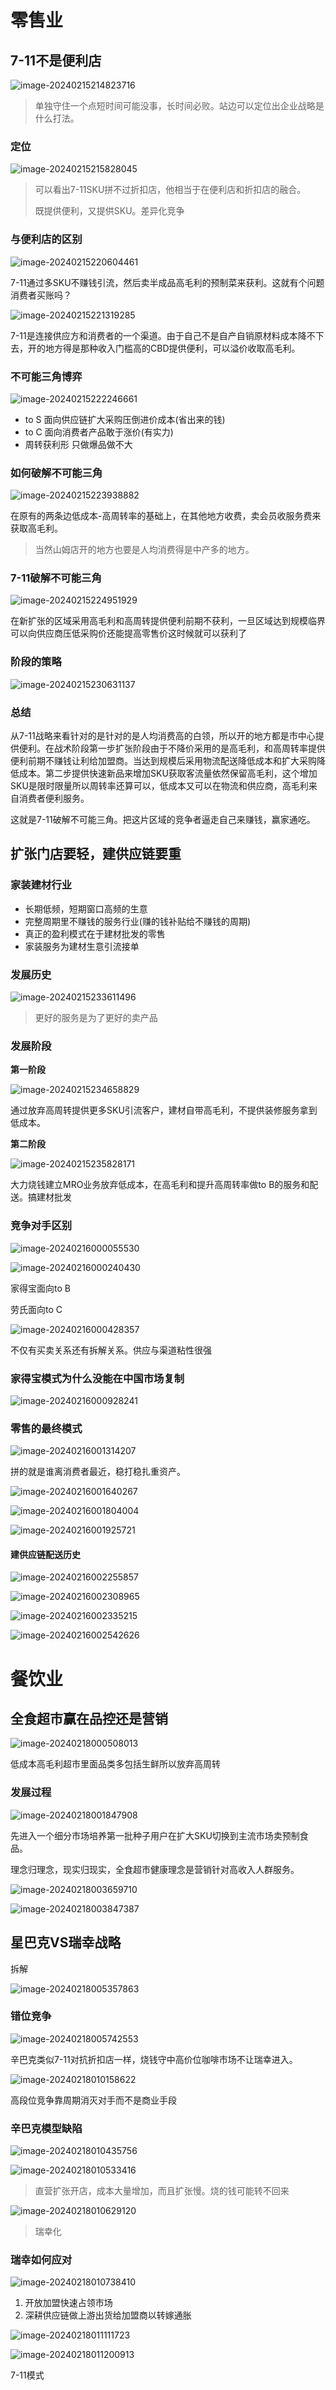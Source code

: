 # 零售业



## 7-11不是便利店



![image-20240215214823716](林奇拾贝.assets/image-20240215214823716.png)

> 单独守住一个点短时间可能没事，长时间必败。站边可以定位出企业战略是什么打法。



### 定位



![image-20240215215828045](林奇拾贝.assets/image-20240215215828045.png)



> 可以看出7-11SKU拼不过折扣店，他相当于在便利店和折扣店的融合。
>
> 既提供便利，又提供SKU。差异化竞争



### 与便利店的区别

![image-20240215220604461](林奇拾贝.assets/image-20240215220604461.png)



7-11通过多SKU不赚钱引流，然后卖半成品高毛利的预制菜来获利。这就有个问题消费者买账吗？



![image-20240215221319285](林奇拾贝.assets/image-20240215221319285.png)



7-11是连接供应方和消费者的一个渠道。由于自己不是自产自销原材料成本降不下去，开的地方得是那种收入门槛高的CBD提供便利，可以溢价收取高毛利。



### 不可能三角博弈



![image-20240215222246661](林奇拾贝.assets/image-20240215222246661.png)



- to S 面向供应链扩大采购压倒进价成本(省出来的钱)
- to C 面向消费者产品敢于涨价(有实力)
- 周转获利形 只做爆品做不大



### 如何破解不可能三角



![image-20240215223938882](林奇拾贝.assets/image-20240215223938882.png)



在原有的两条边低成本-高周转率的基础上，在其他地方收费，卖会员收服务费来获取高毛利。

> 当然山姆店开的地方也要是人均消费得是中产多的地方。



### 7-11破解不可能三角



![image-20240215224951929](林奇拾贝.assets/image-20240215224951929.png)



在新扩张的区域采用高毛利和高周转提供便利前期不获利，一旦区域达到规模临界可以向供应商压低采购价还能提高零售价这时候就可以获利了



### 阶段的策略

![image-20240215230631137](林奇拾贝.assets/image-20240215230631137.png)



### 总结

从7-11战略来看针对的是针对的是人均消费高的白领，所以开的地方都是市中心提供便利。在战术阶段第一步扩张阶段由于不降价采用的是高毛利，和高周转率提供便利前期不赚钱让利给加盟商。当达到规模后采用物流配送降低成本和扩大采购降低成本。第二步提供快速新品来增加SKU获取客流量依然保留高毛利，这个增加SKU是限时限量所以周转率还算可以，低成本又可以在物流和供应商，高毛利来自消费者便利服务。

这就是7-11破解不可能三角。把这片区域的竞争者逼走自己来赚钱，赢家通吃。





## 扩张门店要轻，建供应链要重



### 家装建材行业

- 长期低频，短期窗口高频的生意
- 完整周期里不赚钱的服务行业(赚的钱补贴给不赚钱的周期)
- 真正的盈利模式在于建材批发的零售
- 家装服务为建材生意引流接单



### 发展历史

![image-20240215233611496](林奇拾贝.assets/image-20240215233611496.png)

> 更好的服务是为了更好的卖产品



### 发展阶段



**第一阶段**



![image-20240215234658829](林奇拾贝.assets/image-20240215234658829.png)



通过放弃高周转提供更多SKU引流客户，建材自带高毛利，不提供装修服务拿到低成本。

 

**第二阶段**



![image-20240215235828171](林奇拾贝.assets/image-20240215235828171.png)



大力烧钱建立MRO业务放弃低成本，在高毛利和提升高周转率做to B的服务和配送。搞建材批发



### 竞争对手区别

![image-20240216000055530](林奇拾贝.assets/image-20240216000055530.png)





![image-20240216000240430](林奇拾贝.assets/image-20240216000240430.png)



家得宝面向to B 

劳氏面向to C



![image-20240216000428357](林奇拾贝.assets/image-20240216000428357.png)



不仅有买卖关系还有拆解关系。供应与渠道粘性很强



### 家得宝模式为什么没能在中国市场复制



![image-20240216000928241](林奇拾贝.assets/image-20240216000928241.png)



### 零售的最终模式

![image-20240216001314207](林奇拾贝.assets/image-20240216001314207.png)



拼的就是谁离消费者最近，稳打稳扎重资产。



![image-20240216001640267](林奇拾贝.assets/image-20240216001640267.png)



![image-20240216001804004](林奇拾贝.assets/image-20240216001804004.png)





![image-20240216001925721](林奇拾贝.assets/image-20240216001925721.png)



#### 建供应链配送历史



![image-20240216002255857](林奇拾贝.assets/image-20240216002255857.png)



![image-20240216002308965](林奇拾贝.assets/image-20240216002308965.png)



![image-20240216002335215](林奇拾贝.assets/image-20240216002335215.png)



![image-20240216002542626](林奇拾贝.assets/image-20240216002542626.png)





# 餐饮业



## 全食超市赢在品控还是营销



![image-20240218000508013](林奇拾贝.assets/image-20240218000508013.png)



低成本高毛利超市里面品类多包括生鲜所以放弃高周转





### 发展过程



![image-20240218001847908](林奇拾贝.assets/image-20240218001847908.png)



先进入一个细分市场培养第一批种子用户在扩大SKU切换到主流市场卖预制食品。

理念归理念，现实归现实，全食超市健康理念是营销针对高收入人群服务。



![image-20240218003659710](林奇拾贝.assets/image-20240218003659710.png)



![image-20240218003847387](林奇拾贝.assets/image-20240218003847387.png)



## 星巴克VS瑞幸战略

拆解

![image-20240218005357863](林奇拾贝.assets/image-20240218005357863.png)



### 错位竞争

![image-20240218005742553](林奇拾贝.assets/image-20240218005742553.png)



辛巴克类似7-11对抗折扣店一样，烧钱守中高价位咖啡市场不让瑞幸进入。



![image-20240218010158622](林奇拾贝.assets/image-20240218010158622.png)



高段位竞争靠周期消灭对手而不是商业手段 



### 辛巴克模型缺陷



![image-20240218010435756](林奇拾贝.assets/image-20240218010435756.png)



![image-20240218010533416](林奇拾贝.assets/image-20240218010533416.png)

>  直营扩张开店，成本大量增加，而且扩张慢。烧的钱可能转不回来



![image-20240218010629120](林奇拾贝.assets/image-20240218010629120.png)



> 瑞幸化



### 瑞幸如何应对



![image-20240218010738410](林奇拾贝.assets/image-20240218010738410.png)



1. 开放加盟快速占领市场
2. 深耕供应链做上游出货给加盟商以转嫁通胀



![image-20240218011111723](林奇拾贝.assets/image-20240218011111723.png)



![image-20240218011200913](林奇拾贝.assets/image-20240218011200913.png)



7-11模式

